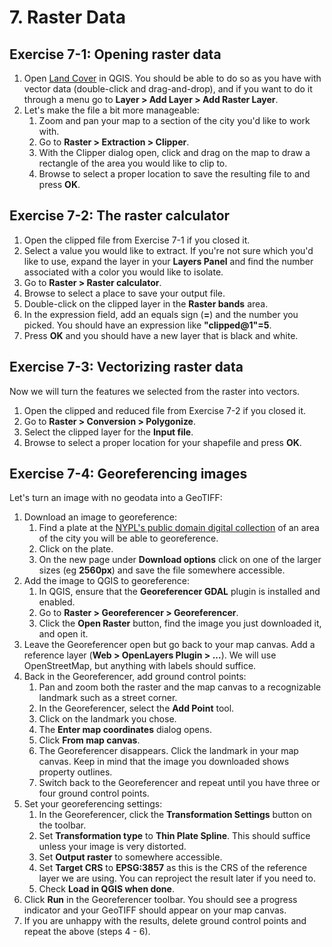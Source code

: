 # 7. Raster Data

## Exercise 7-1: Opening raster data

 1. Open [Land Cover](https://data.cityofnewyork.us/Environment/Landcover-Raster-Data-2010-/9auy-76zt) in QGIS. You should be able to do so as you have with vector data (double-click and drag-and-drop), and if you want to do it through a menu go to **Layer > Add Layer > Add Raster Layer**.
 2. Let's make the file a bit more manageable:
    1. Zoom and pan your map to a section of the city you'd like to work with.
    2. Go to **Raster > Extraction > Clipper**.
    3. With the Clipper dialog open, click and drag on the map to draw a rectangle of the area you would like to clip to.
    4. Browse to select a proper location to save the resulting file to and press **OK**.

## Exercise 7-2: The raster calculator

 1. Open the clipped file from Exercise 7-1 if you closed it.
 2. Select a value you would like to extract. If you're not sure which you'd like to use, expand the layer in your **Layers Panel** and find the number associated with a color you would like to isolate.
 3. Go to **Raster > Raster calculator**.
 4. Browse to select a place to save your output file.
 5. Double-click on the clipped layer in the **Raster bands** area.
 6. In the expression field, add an equals sign (**=**) and the number you picked. You should have an expression like **"clipped@1"=5**.
 7. Press **OK** and you should have a new layer that is black and white.

## Exercise 7-3: Vectorizing raster data

Now we will turn the features we selected from the raster into vectors.

 1. Open the clipped and reduced file from Exercise 7-2 if you closed it.
 2. Go to **Raster > Conversion > Polygonize**.
 3. Select the clipped layer for the **Input file**.
 4. Browse to select a proper location for your shapefile and press **OK**.

## Exercise 7-4: Georeferencing images

Let's turn an image with no geodata into a GeoTIFF:

 1. Download an image to georeference:
    1. Find a plate at the [NYPL's public domain digital collection](http://digitalcollections.nypl.org/collections/de1dcfb0-c5f6-012f-1dfc-58d385a7bc34#/?tab=navigation) of an area of the city you will be able to georeference.
    2. Click on the plate.
    3. On the new page under **Download options** click on one of the larger sizes (eg **2560px**) and save the file somewhere accessible.
 2. Add the image to QGIS to georeference:
    1. In QGIS, ensure that the **Georeferencer GDAL** plugin is installed and enabled.
    2. Go to **Raster > Georeferencer > Georeferencer**.
    3. Click the **Open Raster** button, find the image you just downloaded it, and open it.
 3. Leave the Georeferencer open but go back to your map canvas. Add a reference layer (**Web > OpenLayers Plugin > ...**). We will use OpenStreetMap, but anything with labels should suffice.
 4. Back in the Georeferencer, add ground control points:
    1. Pan and zoom both the raster and the map canvas to a recognizable landmark such as a street corner.
    2. In the Georeferencer, select the **Add Point** tool.
    3. Click on the landmark you chose.
    4. The **Enter map coordinates** dialog opens.
    5. Click **From map canvas**.
    6. The Georeferencer disappears. Click the landmark in your map canvas. Keep in mind that the image you downloaded shows property outlines.
    7. Switch back to the Georeferencer and repeat until you have three or four ground control points.
 5. Set your georeferencing settings:
    1. In the Georeferencer, click the **Transformation Settings** button on the toolbar.
    2. Set **Transformation type** to **Thin Plate Spline**. This should suffice unless your image is very distorted.
    3. Set **Output raster** to somewhere accessible.
    4. Set **Target CRS** to **EPSG:3857** as this is the CRS of the reference layer we are using. You can reproject the result later if you need to.
    4. Check **Load in QGIS when done**.
 6. Click **Run** in the Georeferencer toolbar. You should see a progress indicator and your GeoTIFF should appear on your map canvas.
 7. If you are unhappy with the results, delete ground control points and repeat the above (steps 4 - 6).

<div style="page-break-after: always;"></div>

